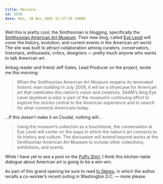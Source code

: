 ```yaml
---
title: Mascara.
id: 3928
date: Mon, 28 Nov 2005 15:37:59 +0000
---
```


Well this is pretty cool, the Smithsonian is blogging, specifically the [Smithsonian American Art Museum](http://americanart.si.edu/index3.cfm). Their new blog, called [Eye Level](http://eyelevel.si.edu/) will cover the history, evolution, and current events in the American art world. The site was built to attract collaboration among curators, conservators, historians, enthusiasts, critics, designers — pretty much anyone who wants to talk American art.  

Airbag reader and friend Jeff Gates, Lead Producer on the project, wrote me this morning:

> When the Smithsonian American Art Museum reopens its renovated historic main building in July 2006, it will be a showcase for American art that celebrates this nation’s vision and creativity. <span class="caps">SAAM</span>‘s blog Eye Level (eyelevel.si.edu) is part of the museum’s continuing effort to explore the stories central to the American experience and to search for what connects Americans today.

…If this doesn’t make it on Coudal, nothing will…

> Using the museum’s collection as a touchstone, the conversation at Eye Level will center on the ways in which the nation’s art connects to its history and culture. The discussion will extend beyond works at the Smithsonian American Art Museum to include other collections, exhibitions, and events.

While I have yet to see a post on the [Puffy Shirt](http://www.washingtonpost.com/wp-dyn/articles/A61463-2004Nov18.html), I think this kitchen-table dialogue about American art is going to be a win-win.  

As part of this grand opening be sure to read [In Stereo](http://eyelevel.si.edu/2005/11/in_stereo.html), in which the author recalls a co-worker’s recent outing in Washington D.C. — more please.





